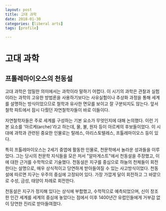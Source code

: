 ```yaml
---
layout: post
title: 고대 과학
date: 2018-01-30
categories: [liberal arts]
tags: [profile]

---
```


# 고대 과학

## 프톨레마이오스의 천동설

고대 과학은 엄밀한 의미에서는 과학이라 말하기 어렵다. 이 시기의 과학은 관찰과 실험이라는 과학의 고유한 방법론을 사용하기보다는 사유실험이나 추상화 과정을 통해 세계를 설명하는 방식이었으므로 철학과 유사한 면모를 보이고 잘 구분되지도 않는다. 앞서 철학 파트에서 잠시 다뤘던 자연철학자들이 바로 이들이다.

자연철학자들은 주로 세계를 구성하는 기본 요소가 무엇인지에 대해 논의했다. 이런 기본 요소를 '아르케(arche)'라고 하는데, 물, 불, 원자 등이 아르케의 후보들이었다. 이 시대에 과학과 관련된 중요한 인물로는 탈레스, 아리스토텔레스, 프톨레마이오스 등이 있다.

특히 프톨레마이오스는 2세기 중엽에 활동한 인물로, 천문학에서 놀라운 성과들을 이루었다. 그는 당시의 천문학 지식들을 모은 저서 "알마게스트"에서 천동설을 주장했고, 이에 대한 근거를 수학적으로 기술했다. 천동설은 지구를 중심으로 하늘의 천체들이 회전한다는 설명으로, 매우 상식적이고 당연하게 받아들여질 수 있는 사고방식이었다. 천동설에 따르면 지구는 우주의 중심에 고정되어 있다. 가장 가깝게 달이 회전하고 그 바깥으로 수성, 금성, 태양이 차례로 회전한다.

천동설은 지구가 정지해 있다는 상식에 부합했고, 수학적으로 예측되었으며, 신이 창조한 인간 세계를 세계의 중심에 놓았다는 점에서 이후 1400년간 유럽인들에게 거부감 없이 당연한 진리로 받아들여졌다.
